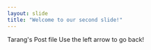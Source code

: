 ```yaml
---
layout: slide
title: "Welcome to our second slide!"
---
```

Tarang's Post file
Use the left arrow to go back!
